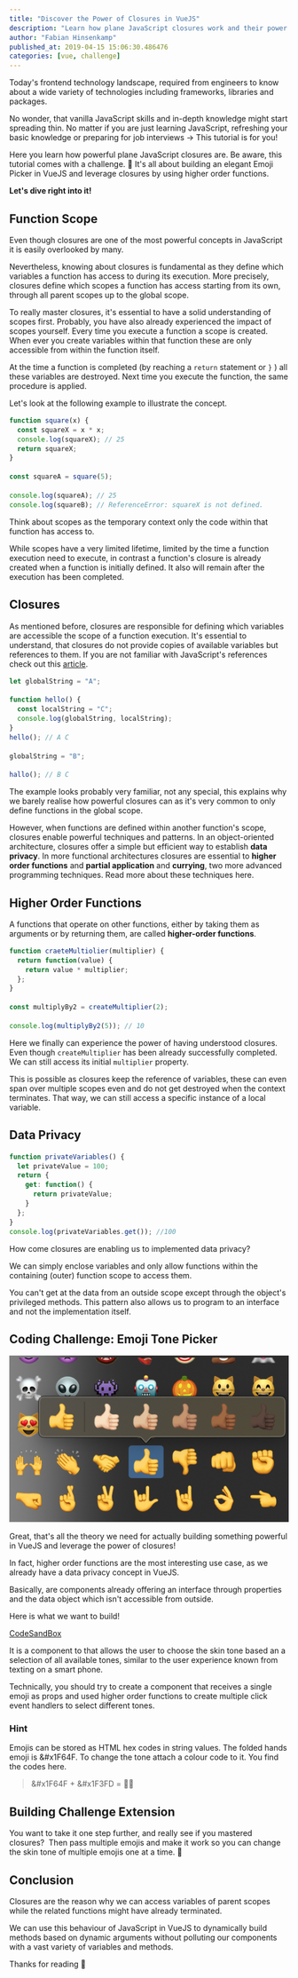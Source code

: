 ```yaml
---
title: "Discover the Power of Closures in VueJS"
description: "Learn how plane JavaScript closures work and their power in VueJS! This tutorial comes with a coding challenge. 💪 Build an Emoji Picker!"
author: "Fabian Hinsenkamp"
published_at: 2019-04-15 15:06:30.486476
categories: [vue, challenge]
---
```


Today's frontend technology landscape, required from engineers to know about a wide variety of technologies including frameworks, libraries and packages.

No wonder, that vanilla JavaScript skills and in-depth knowledge might start spreading thin. No matter if you are just learning JavaScript, refreshing your basic knowledge or preparing for job interviews → This tutorial is for you!

Here you learn how powerful plane JavaScript closures are. Be aware, this tutorial comes with a challenge. 💪 It's all about building an elegant Emoji Picker in VueJS and leverage closures by using higher order functions.

**Let's dive right into it!**

## Function Scope

Even though closures are one of the most powerful concepts in JavaScript it is easily overlooked by many.

Nevertheless, knowing about closures is fundamental as they define which variables a function has access to during its execution. More precisely, closures define which scopes a function has access starting from its own, through all parent scopes up to the global scope.

To really master closures, it's essential to have a solid understanding of scopes first. Probably, you have also already experienced the impact of scopes yourself.
Every time you execute a function a scope is created. When ever you create variables within that function these are only accessible from within the function itself.

At the time a function is completed (by reaching a `return` statement or `}` ) all these variables are destroyed. Next time you execute the function, the same procedure is applied.

Let's look at the following example to illustrate the concept.

```javascript
function square(x) {
  const squareX = x * x;
  console.log(squareX); // 25
  return squareX;
}

const squareA = square(5);

console.log(squareA); // 25
console.log(squareB); // ReferenceError: squareX is not defined.
```

Think about scopes as the temporary context only the code within that function has access to.

While scopes have a very limited lifetime, limited by the time a function execution need to execute, in contrast a function's closure is already created when a function is initially defined. It also will remain after the execution has been completed.

## Closures

As mentioned before, closures are responsible for defining which variables are accessible the scope of a function execution. It's essential to understand, that closures do not provide copies of available variables but references to them. If you are not familiar with JavaScript's references check out this [article](https://medium.com/r/?url=https%3A%2F%2Fcodeburst.io%2Fexplaining-value-vs-reference-in-javascript-647a975e12a0).

```javascript
let globalString = "A";

function hello() {
  const localString = "C";
  console.log(globalString, localString);
}
hello(); // A C

globalString = "B";

hallo(); // B C
```

The example looks probably very familiar, not any special, this explains why we barely realise how powerful closures can as it's very common to only define functions in the global scope.

However, when functions are defined within another function's scope, closures enable powerful techniques and patterns. In an object-oriented architecture, closures offer a simple but efficient way to establish **data privacy**. In more functional architectures closures are essential to **higher order functions** and **partial application** and **currying**, two more advanced programming techniques. Read more about these techniques here.

## Higher Order Functions

A functions that operate on other functions, either by taking them as arguments or by returning them, are called **higher-order functions**.

```javascript
function craeteMultiolier(multiplier) {
  return function(value) {
    return value * multiplier;
  };
}

const multiplyBy2 = createMultiplier(2);

console.log(multiplyBy2(5)); // 10
```

Here we finally can experience the power of having understood closures. Even though `createMultiplier` has been already successfully completed. We can still access its initial `multiplier` property.

This is possible as closures keep the reference of variables, these can even span over multiple scopes even and do not get destroyed when the context terminates. That way, we can still access a specific instance of a local variable.

## Data Privacy

```javascript
function privateVariables() {
  let privateValue = 100;
  return {
    get: function() {
      return privateValue;
    }
  };
}
console.log(privateVariables.get()); //100
```

How come closures are enabling us to implemented data privacy?

We can simply enclose variables and only allow functions within the containing (outer) function scope to access them.

You can't get at the data from an outside scope except through the object's privileged methods. This pattern also allows us to program to an interface and not the implementation itself.

## Coding Challenge: Emoji Tone Picker

![emoji picker](emoji-picker.png)

Great, that's all the theory we need for actually building something powerful in VueJS and leverage the power of closures!

In fact, higher order functions are the most interesting use case, as we already have a data privacy concept in VueJS.

Basically, are components already offering an interface through properties and the data object which isn't accessible from outside.

Here is what we want to build!

[CodeSandBox](https://codesandbox.io/embed/842rp5j4n8)

It is a component to that allows the user to choose the skin tone based an a selection of all available tones, similar to the user experience known from texting on a smart phone.

Technically, you should try to create a component that receives a single emoji as props and used higher order functions to create multiple click event handlers to select different tones.

### Hint

Emojis can be stored as HTML hex codes in string values. The folded hands emoji is &#x1F64F. To change the tone attach a colour code to it. You find the codes here.

> &#x1F64F + &#x1F3FD = 🙏🏽

## Building Challenge Extension

You want to take it one step further, and really see if you mastered closures? 
Then pass multiple emojis and make it work so you can change the skin tone of multiple emojis one at a time. 💯

## Conclusion

Closures are the reason why we can access variables of parent scopes while the related functions might have already terminated.

We can use this behaviour of JavaScript in VueJS to dynamically build methods based on dynamic arguments without polluting our components with a vast variety of variables and methods.

Thanks for reading 🙌

